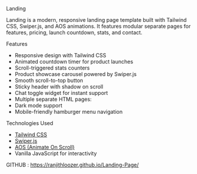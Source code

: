  Landing

Landing is a modern, responsive landing page template 
built with Tailwind CSS, Swiper.js, and AOS animations. 
It features modular separate pages for features, pricing, 
launch countdown, stats, and contact.

 Features

- Responsive design with Tailwind CSS
- Animated countdown timer for product launches
- Scroll-triggered stats counters
- Product showcase carousel powered by Swiper.js
- Smooth scroll-to-top button
- Sticky header with shadow on scroll
- Chat toggle widget for instant support
- Multiple separate HTML pages: 
- Dark mode support
- Mobile-friendly hamburger menu navigation

 Technologies Used

- [Tailwind CSS](https://tailwindcss.com/)
- [Swiper.js](https://swiperjs.com/)
- [AOS (Animate On Scroll)](https://michalsnik.github.io/aos/)
- Vanilla JavaScript for interactivity

GITHUB : https://ranjithloozer.github.io/Landing-Page/

